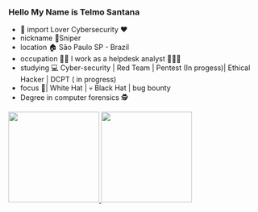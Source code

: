 ### Hello My Name is Telmo Santana

  - 🔭 import Lover Cybersecurity ❤️ 
  -  nickname  🎯Sniper
  - location   🏠 São Paulo SP - Brazil                                                                          
  -  occupation 👨‍🏫 I work as a helpdesk analyst 👩🏽‍🚀
  - studying   💻 Cyber-security | Red Team | Pentest (In progess)| Ethical Hacker | DCPT ( in progress)
  - focus      📌|  White Hat | 💀 Black Hat | bug bounty
  -  Degree in computer forensics 🕵️

<div>
  <a href="https://github.com/rafaballerini">
  <img height="180em" src="https://github-readme-stats.vercel.app/api?username=telmosantana&show_icons=true&theme=merko&include_all_commits=true&count_private=true"/>
  <img height="180em" src="https://github-readme-stats.vercel.app/api/top-langs/?username=telmosantana&layout=compact&langs_count=7&theme=merko"/>
</div>

                                                        
